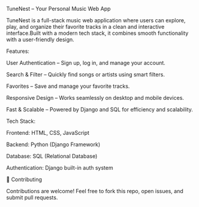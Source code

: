 TuneNest – Your Personal Music Web App

TuneNest is a full-stack music web application where users can explore, play, and organize their favorite tracks in a clean and interactive interface.Built with a modern tech stack, it combines smooth functionality with a user-friendly design.

Features:

User Authentication – Sign up, log in, and manage your account.


Search & Filter – Quickly find songs or artists using smart filters.


Favorites – Save and manage your favorite tracks.


Responsive Design – Works seamlessly on desktop and mobile devices.


Fast & Scalable – Powered by Django and SQL for efficiency and scalability.


Tech Stack:


Frontend: HTML, CSS, JavaScript


Backend: Python (Django Framework)


Database: SQL (Relational Database)


Authentication: Django built-in auth system


🤝 Contributing


Contributions are welcome! Feel free to fork this repo, open issues, and submit pull requests.
